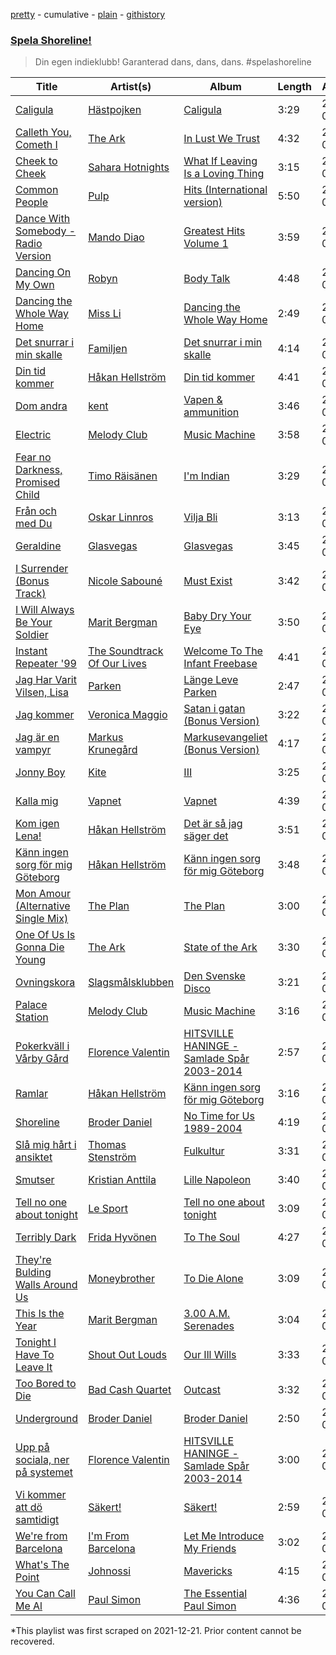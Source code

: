 [pretty](/playlists/pretty/37i9dQZF1DX3IN93M08EFq.md) - cumulative - [plain](/playlists/plain/37i9dQZF1DX3IN93M08EFq) - [githistory](https://github.githistory.xyz/mackorone/spotify-playlist-archive/blob/main/playlists/plain/37i9dQZF1DX3IN93M08EFq)

### [Spela Shoreline!](https://open.spotify.com/playlist/37i9dQZF1DX3IN93M08EFq)

> Din egen indieklubb! Garanterad dans, dans, dans\. \#spelashoreline

| Title | Artist(s) | Album | Length | Added | Removed |
|---|---|---|---|---|---|
| [Caligula](https://open.spotify.com/track/5CObbgGghxq7UzLBLXFU3w) | [Hästpojken](https://open.spotify.com/artist/4LR7Yqrdq5TeOPe9O0qASx) | [Caligula](https://open.spotify.com/album/71UG0C5oWZuVHZ2qbKoJCK) | 3:29 | 2021-06-15 |  |
| [Calleth You, Cometh I](https://open.spotify.com/track/2kvg4AwMIstkygdQhfFfSf) | [The Ark](https://open.spotify.com/artist/73ib5ljBj2xAIR7R3hTwF4) | [In Lust We Trust](https://open.spotify.com/album/2853c5Z7BEfJCaFltIQ0C7) | 4:32 | 2021-06-15 |  |
| [Cheek to Cheek](https://open.spotify.com/track/4qjWcGhRQ28WEYuLDZ4aAR) | [Sahara Hotnights](https://open.spotify.com/artist/2VPvWVAiP9GICmwh4bLUuE) | [What If Leaving Is a Loving Thing](https://open.spotify.com/album/5eIZ42osOPPTKEL65l8rV3) | 3:15 | 2021-06-15 |  |
| [Common People](https://open.spotify.com/track/5xMAMaVbW3tkjXTmSUBPTd) | [Pulp](https://open.spotify.com/artist/36E7oYfz3LLRto6l2WmDcD) | [Hits \(International version\)](https://open.spotify.com/album/6ZQrocyTNkEzbQrkjjDbls) | 5:50 | 2021-06-15 |  |
| [Dance With Somebody \- Radio Version](https://open.spotify.com/track/3wWln2O18PeL860Ch2rdzf) | [Mando Diao](https://open.spotify.com/artist/5I4eibDkC7gg0hmczTZuND) | [Greatest Hits Volume 1](https://open.spotify.com/album/2nxcairPuxNmIKxLXM7oqp) | 3:59 | 2021-06-15 |  |
| [Dancing On My Own](https://open.spotify.com/track/4g6AXLnnxNDp1D7VWRZXRs) | [Robyn](https://open.spotify.com/artist/6UE7nl9mha6s8z0wFQFIZ2) | [Body Talk](https://open.spotify.com/album/7J4oxoeFQLTrHnjNu2ZaJ5) | 4:48 | 2021-06-15 |  |
| [Dancing the Whole Way Home](https://open.spotify.com/track/4GKJ9gCkcCAZXOiu3kiLUt) | [Miss Li](https://open.spotify.com/artist/04HqRx07Bv9gh7rsrMTqs7) | [Dancing the Whole Way Home](https://open.spotify.com/album/1SlCtHTDut1esDnkRGYLDA) | 2:49 | 2021-06-15 |  |
| [Det snurrar i min skalle](https://open.spotify.com/track/3b7fBk9K03QWUg6F3w1G12) | [Familjen](https://open.spotify.com/artist/1jBFgqfCh0pz5eNIWFvJGQ) | [Det snurrar i min skalle](https://open.spotify.com/album/32ibUTOKkJKjojt6x3cuQr) | 4:14 | 2021-06-15 |  |
| [Din tid kommer](https://open.spotify.com/track/2E4pGT15X6ElliPQIxSGaq) | [Håkan Hellström](https://open.spotify.com/artist/3H7Ez7cwaYw4L3ELy4v3Lc) | [Din tid kommer](https://open.spotify.com/album/6lfUesANDlkcKDHdveFfYd) | 4:41 | 2021-06-15 |  |
| [Dom andra](https://open.spotify.com/track/1yU51sZHtxvZHlni32lgxM) | [kent](https://open.spotify.com/artist/4KXp3xtaz1wWXnu5u34eVX) | [Vapen & ammunition](https://open.spotify.com/album/2DGzTm2R2v3G0IjnxXtP3Y) | 3:46 | 2021-06-15 |  |
| [Electric](https://open.spotify.com/track/2AvS4Rk5G6jPAhZwytyF20) | [Melody Club](https://open.spotify.com/artist/7ELjk8iRPbhLku2XB6t6kS) | [Music Machine](https://open.spotify.com/album/0m1sBbOu2MmilyDuPRAmjW) | 3:58 | 2021-06-15 |  |
| [Fear no Darkness, Promised Child](https://open.spotify.com/track/15VvSeKsuRnDbiJAJSKtX3) | [Timo Räisänen](https://open.spotify.com/artist/3Z6WVJzHQ12kzNjhzDkIYP) | [I'm Indian](https://open.spotify.com/album/4pMDKVvz3EMVpOqdZnWTwS) | 3:29 | 2021-06-15 |  |
| [Från och med Du](https://open.spotify.com/track/6sjGsKuInpaK3uoaWGe22W) | [Oskar Linnros](https://open.spotify.com/artist/3E8Mx37sikkaFoX5DRecLi) | [Vilja Bli](https://open.spotify.com/album/2jCYbQBRefZrTeMXIMIsNp) | 3:13 | 2021-06-15 |  |
| [Geraldine](https://open.spotify.com/track/75UqWU4Y0YdCB9MrnKZZnC) | [Glasvegas](https://open.spotify.com/artist/478peoEkoKPsTgRiVzkvPl) | [Glasvegas](https://open.spotify.com/album/2MLOTcKvTfrJHhEeRb164i) | 3:45 | 2021-06-15 |  |
| [I Surrender \(Bonus Track\)](https://open.spotify.com/track/5JMEkaqHSv7MeCpeoXCfg2) | [Nicole Sabouné](https://open.spotify.com/artist/2lPG3ptKlBdxvQ8XlH8nEk) | [Must Exist](https://open.spotify.com/album/1D3OftGf5JVBPyf7TiqfZ3) | 3:42 | 2021-06-15 |  |
| [I Will Always Be Your Soldier](https://open.spotify.com/track/4n0TkiApnLXv1RSk17gOBH) | [Marit Bergman](https://open.spotify.com/artist/1Z8YLeRzSedy0jT5D08pVU) | [Baby Dry Your Eye](https://open.spotify.com/album/64AW9sxYJpSs3b8H5Ny5ae) | 3:50 | 2021-06-15 |  |
| [Instant Repeater '99](https://open.spotify.com/track/3siMxQL1FUH2viB14AaGqU) | [The Soundtrack Of Our Lives](https://open.spotify.com/artist/1DoYbXxolkSNTovBmuG0C2) | [Welcome To The Infant Freebase](https://open.spotify.com/album/7npU5LTKfPl4bRpNIuKzYa) | 4:41 | 2021-06-15 |  |
| [Jag Har Varit Vilsen, Lisa](https://open.spotify.com/track/2viZfqQL6SPENARk4JdyL7) | [Parken](https://open.spotify.com/artist/3ANrjMDS5SwP0G8Al5RLid) | [Länge Leve Parken](https://open.spotify.com/album/6AZKXym8U2akmEQmzABhSU) | 2:47 | 2021-06-15 |  |
| [Jag kommer](https://open.spotify.com/track/5M2y8QdDepGYMsWyxhoxQU) | [Veronica Maggio](https://open.spotify.com/artist/2OIWxN9xUhgUHkeUCWCaNs) | [Satan i gatan \(Bonus Version\)](https://open.spotify.com/album/2fOs6I0CgvaZj9agU8EAlH) | 3:22 | 2021-06-15 |  |
| [Jag är en vampyr](https://open.spotify.com/track/1E2gUqxDIlfeokoeREsEmG) | [Markus Krunegård](https://open.spotify.com/artist/3P6ePaE5unCm7vjccfcBAe) | [Markusevangeliet \(Bonus Version\)](https://open.spotify.com/album/0RYYBzTGauaISnYOqHjnUi) | 4:17 | 2021-06-15 |  |
| [Jonny Boy](https://open.spotify.com/track/1TWtyAi8boF1JbzWpFMChL) | [Kite](https://open.spotify.com/artist/0nhhoDCycjsJVHS8sk4vzW) | [III](https://open.spotify.com/album/566D06wiMbyLObuhYOPFM5) | 3:25 | 2021-06-15 |  |
| [Kalla mig](https://open.spotify.com/track/2nGgvKTQd3NwhWrsVVVC5n) | [Vapnet](https://open.spotify.com/artist/6Kn2gxWalcQLBXJzuUXN0a) | [Vapnet](https://open.spotify.com/album/2ODz1zg6tqTedTWhuL8kOJ) | 4:39 | 2021-06-15 |  |
| [Kom igen Lena!](https://open.spotify.com/track/4UDaVq5tm2mQ6tNgWydhUX) | [Håkan Hellström](https://open.spotify.com/artist/3H7Ez7cwaYw4L3ELy4v3Lc) | [Det är så jag säger det](https://open.spotify.com/album/2x39gXdLwYnTxJyxExXpTj) | 3:51 | 2021-06-15 |  |
| [Känn ingen sorg för mig Göteborg](https://open.spotify.com/track/2yz5IaQLnO8WBCIWMXoRBS) | [Håkan Hellström](https://open.spotify.com/artist/3H7Ez7cwaYw4L3ELy4v3Lc) | [Känn ingen sorg för mig Göteborg](https://open.spotify.com/album/3GLyWjI7skSDxKOBEhAhUE) | 3:48 | 2021-06-15 |  |
| [Mon Amour \(Alternative Single Mix\)](https://open.spotify.com/track/6XFGNx6By4F97mrIZBkRZa) | [The Plan](https://open.spotify.com/artist/1xp8n7sGGGHKO6pwxH8RCI) | [The Plan](https://open.spotify.com/album/4KlUqRzW0bNtNlMSgja6Ve) | 3:00 | 2021-06-15 |  |
| [One Of Us Is Gonna Die Young](https://open.spotify.com/track/22u5Yu7vcYEQrIwA2Y9Rj6) | [The Ark](https://open.spotify.com/artist/73ib5ljBj2xAIR7R3hTwF4) | [State of the Ark](https://open.spotify.com/album/1AIrHPL3eOoZBqDuMWKJbr) | 3:30 | 2021-06-15 |  |
| [Ovningskora](https://open.spotify.com/track/5vn6pVxzLeWJweGa9zqxGD) | [Slagsmålsklubben](https://open.spotify.com/artist/4TzSCfS4LS5SVChh2AB2wH) | [Den Svenske Disco](https://open.spotify.com/album/3zUb63cczBzNuA3dMHQLpe) | 3:21 | 2021-06-15 |  |
| [Palace Station](https://open.spotify.com/track/0pBHmPRQEd5YCraA5JkQLE) | [Melody Club](https://open.spotify.com/artist/7ELjk8iRPbhLku2XB6t6kS) | [Music Machine](https://open.spotify.com/album/0m1sBbOu2MmilyDuPRAmjW) | 3:16 | 2021-06-15 |  |
| [Pokerkväll i Vårby Gård](https://open.spotify.com/track/40i1Lt5HjtIvTsd0t1GCoy) | [Florence Valentin](https://open.spotify.com/artist/6hLA4SOKykB43tu3e7iunt) | [HITSVILLE HANINGE \- Samlade Spår 2003\-2014](https://open.spotify.com/album/11bkl9cdSG8mWl4iYfSZd6) | 2:57 | 2021-06-15 |  |
| [Ramlar](https://open.spotify.com/track/6BvtcJlv2kdlUodAt7PD6c) | [Håkan Hellström](https://open.spotify.com/artist/3H7Ez7cwaYw4L3ELy4v3Lc) | [Känn ingen sorg för mig Göteborg](https://open.spotify.com/album/3GLyWjI7skSDxKOBEhAhUE) | 3:16 | 2021-06-15 |  |
| [Shoreline](https://open.spotify.com/track/2nK30KDjrDHRedyIcHTOQS) | [Broder Daniel](https://open.spotify.com/artist/0IcwumPFXL1XWQ0Z9CCuCV) | [No Time for Us 1989\-2004](https://open.spotify.com/album/5ebnp3ecKxew3JNAHxxTb5) | 4:19 | 2021-06-15 |  |
| [Slå mig hårt i ansiktet](https://open.spotify.com/track/2Lv9FudgITbthtKK1B5wxY) | [Thomas Stenström](https://open.spotify.com/artist/2DWNa2o3BbsIHeBq7Iu6E7) | [Fulkultur](https://open.spotify.com/album/5S7JB8Sx5tVQGIewXZlr9X) | 3:31 | 2021-06-15 |  |
| [Smutser](https://open.spotify.com/track/6kLKWa9skOR4s4gSVKcXMB) | [Kristian Anttila](https://open.spotify.com/artist/3mb5n2PKsRfAhNciHOHRbm) | [Lille Napoleon](https://open.spotify.com/album/6EUlRwSsLGfSYgLmVqQ6Xv) | 3:40 | 2021-06-15 |  |
| [Tell no one about tonight](https://open.spotify.com/track/4nRPcD4a5QGH95ZnwGvjwr) | [Le Sport](https://open.spotify.com/artist/4bwa1NIagAnkmo59tT8Vql) | [Tell no one about tonight](https://open.spotify.com/album/1qVkajoryZp6zYuNj7aSf2) | 3:09 | 2021-06-15 |  |
| [Terribly Dark](https://open.spotify.com/track/5CUWXQ0aRksf6zqpgy7TrV) | [Frida Hyvönen](https://open.spotify.com/artist/58XdW0XyGukvmGatf7NC2R) | [To The Soul](https://open.spotify.com/album/5EMIxmFzKQckoxb3t7zYGH) | 4:27 | 2021-06-15 |  |
| [They're Bulding Walls Around Us](https://open.spotify.com/track/1x4grz0E1xPaABuYttYnwY) | [Moneybrother](https://open.spotify.com/artist/6O6kWwVAL4xK4G8SBcsNJR) | [To Die Alone](https://open.spotify.com/album/1OmgmU8vv0oTxwBRdGzKIi) | 3:09 | 2021-06-15 |  |
| [This Is the Year](https://open.spotify.com/track/6rBzSjdrihboUkZ0YyhWLc) | [Marit Bergman](https://open.spotify.com/artist/1Z8YLeRzSedy0jT5D08pVU) | [3.00 A.M\. Serenades](https://open.spotify.com/album/4hbobVgZ2HhBzeiclP1df4) | 3:04 | 2021-06-15 |  |
| [Tonight I Have To Leave It](https://open.spotify.com/track/4OLlcgkQR9V9Eqk8sUEjtY) | [Shout Out Louds](https://open.spotify.com/artist/0UOrN3LNaKApiOSdvJiETl) | [Our Ill Wills](https://open.spotify.com/album/6XkaYefTFwNKCgeAK48l0f) | 3:33 | 2021-06-15 |  |
| [Too Bored to Die](https://open.spotify.com/track/5FFeUgNmokNLv9MBkQuF62) | [Bad Cash Quartet](https://open.spotify.com/artist/4C6ou9gRAa06qpt5wOOBfB) | [Outcast](https://open.spotify.com/album/3fLoZosVoHEsZrHyESEAv5) | 3:32 | 2021-06-15 |  |
| [Underground](https://open.spotify.com/track/0e6KwFNFCVIhbNND6e5rsW) | [Broder Daniel](https://open.spotify.com/artist/0IcwumPFXL1XWQ0Z9CCuCV) | [Broder Daniel](https://open.spotify.com/album/7JXk1bl1rpxEOfr7ub4fvk) | 2:50 | 2021-06-15 |  |
| [Upp på sociala, ner på systemet](https://open.spotify.com/track/6Dg9SZupe5axBKl0FQRgq7) | [Florence Valentin](https://open.spotify.com/artist/6hLA4SOKykB43tu3e7iunt) | [HITSVILLE HANINGE \- Samlade Spår 2003\-2014](https://open.spotify.com/album/7M2s4qU2vsaKETuXyYpT9u) | 3:00 | 2021-06-15 |  |
| [Vi kommer att dö samtidigt](https://open.spotify.com/track/1sQxrKrojCSuBk6XuaT8vm) | [Säkert!](https://open.spotify.com/artist/6aNouxfdfQCKjiZG0LJcjx) | [Säkert!](https://open.spotify.com/album/5DgxERJ0OOJKS3Jx7UkEwi) | 2:59 | 2021-06-15 |  |
| [We're from Barcelona](https://open.spotify.com/track/6gobLJ63a1TNrSrU53tSj5) | [I'm From Barcelona](https://open.spotify.com/artist/1LiML7wd2CE9dYq6JSeTjl) | [Let Me Introduce My Friends](https://open.spotify.com/album/0zbZ29KUQGBXvv8RpeXP3L) | 3:02 | 2021-06-15 |  |
| [What's The Point](https://open.spotify.com/track/6pkmsBSvrgzFgkIIMQJxVw) | [Johnossi](https://open.spotify.com/artist/0k5NrYJAazGYrIhzrDslcT) | [Mavericks](https://open.spotify.com/album/59MXLAWsbAbq9nANWwFzTY) | 4:15 | 2021-06-15 |  |
| [You Can Call Me Al](https://open.spotify.com/track/6wLr2oR8eqUG5Beleh2Crm) | [Paul Simon](https://open.spotify.com/artist/2CvCyf1gEVhI0mX6aFXmVI) | [The Essential Paul Simon](https://open.spotify.com/album/4kdOH3s9cRL9YykvHFpSlD) | 4:36 | 2021-06-15 |  |

\*This playlist was first scraped on 2021-12-21. Prior content cannot be recovered.